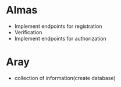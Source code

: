 # Almas
* Implement endpoints for registration
* Verification
* Implement endpoints for authorization
# Aray
* collection of information(create database)
